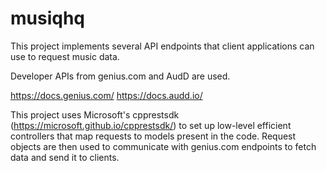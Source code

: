 # musiqhq

This project implements several API endpoints that client applications can use to request music data.

Developer APIs from genius.com and AudD are used. 

https://docs.genius.com/
https://docs.audd.io/

This project uses Microsoft's cpprestsdk (https://microsoft.github.io/cpprestsdk/) to set up low-level efficient controllers that map requests to models present in the code. Request objects are then used to communicate with genius.com endpoints to fetch data and send it to clients.

